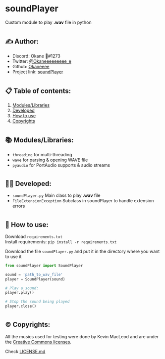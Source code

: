 # **soundPlayer**
Custom module to play **.wav** file in python

#

## ✍️ Author:
- Discord: Okane 🎴#1273
- Twitter: [@Okaneeeeeeeee_e](https://twitter.com/Okaneeeeeeeee_e)
- Github: [Okaneeee](https://github.com/Okaneeee)
- Project link: [soundPlayer](https://github.com/Okaneeee/soundPlayer)

#

## 📋 Table of contents:
1. [Modules/Libraries](#modlib)
2. [Developed](#dev)
3. [How to use](#use)
4. [Copyrights](#cpr)

#

## 📚 Modules/Libraries: <a name="modlib"></a>
- `threading` for multi-threading
- `wave` for parsing & opening WAVE file
- `pyaudio` for PortAudio supports & audio streams

#

## 👨‍💻 Developed: <a name="dev"></a>
- `soundPlayer.py` Main class to play **.wav** file 
- `FileExtensionException` Subclass in soundPlayer to handle extension errors

#

## 🌠 How to use: <a name="use"></a>
Download `requirements.txt` <br>
Install requirements: ```pip install -r requirements.txt```

Download the file `soundPlayer.py` and put it in the directory where you want to use it 
```python
from soundPlayer import SoundPlayer

sound = 'path_to_wav_file'
player = SoundPlayer(sound)

# Play a sound:
player.play()

# Stop the sound being played
player.close()
```

#

## ©️ Copyrights: <a name="cpr"></a>
All the musics used for testing were done by Kevin MacLeod and are under the [Creative Commons licenses](https://creativecommons.org/licenses/by/3.0/).

Check [LICENSE.md](https://github.com/Okaneeee/soundPlayer/blob/main/LICENSE.md)
